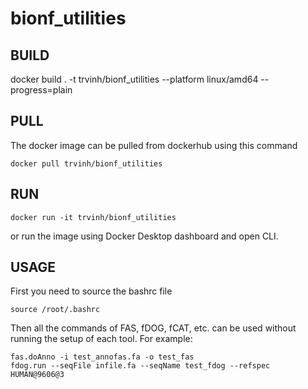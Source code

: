 # bionf_utilities

## BUILD
docker build . -t trvinh/bionf_utilities --platform linux/amd64 --progress=plain

## PULL
The docker image can be pulled from dockerhub using this command
```
docker pull trvinh/bionf_utilities
```

## RUN

```
docker run -it trvinh/bionf_utilities
```

or run the image using Docker Desktop dashboard and open CLI.

## USAGE
First you need to source the bashrc file
```
source /root/.bashrc
```

Then all the commands of FAS, fDOG, fCAT, etc. can be used without running the setup of each tool. For example:

```
fas.doAnno -i test_annofas.fa -o test_fas
fdog.run --seqFile infile.fa --seqName test_fdog --refspec HUMAN@9606@3
```

